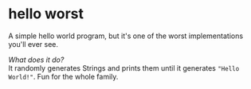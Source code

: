 # hello worst
A simple hello world program, but it's one of the worst implementations you'll ever see.

*What does it do?*  
It randomly generates Strings and prints them until it generates `"Hello World!"`. Fun for the whole family.